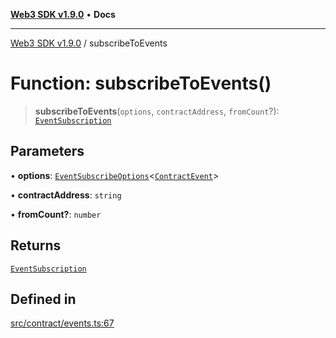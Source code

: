 [**Web3 SDK v1.9.0**](../README.md) • **Docs**

***

[Web3 SDK v1.9.0](../globals.md) / subscribeToEvents

# Function: subscribeToEvents()

> **subscribeToEvents**(`options`, `contractAddress`, `fromCount`?): [`EventSubscription`](../classes/EventSubscription.md)

## Parameters

• **options**: [`EventSubscribeOptions`](../interfaces/EventSubscribeOptions.md)\<[`ContractEvent`](../namespaces/node/interfaces/ContractEvent.md)\>

• **contractAddress**: `string`

• **fromCount?**: `number`

## Returns

[`EventSubscription`](../classes/EventSubscription.md)

## Defined in

[src/contract/events.ts:67](https://github.com/Mystic-Nayy/alephium-web3/blob/c1afd789a197ce5fe21f08c2965942090157c33d/packages/web3/src/contract/events.ts#L67)
